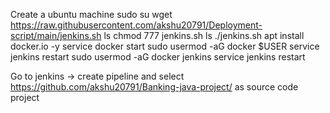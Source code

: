 Create a ubuntu machine 
sudo su
wget https://raw.githubusercontent.com/akshu20791/Deployment-script/main/jenkins.sh
ls
chmod 777 jenkins.sh
ls
./jenkins.sh
 apt install docker.io -y
 service docker start
sudo usermod -aG docker $USER
service jenkins restart
 sudo usermod -aG docker jenkins
 service jenkins restart


 Go to jenkins -> create pipeline and select https://github.com/akshu20791/Banking-java-project/ as source code project
